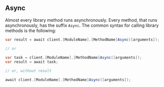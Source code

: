 ## Async

Almost every library method runs asynchronously. Every method, that runs asynchronously, has the suffix `Async`. The common syntax for calling library methods is the following:

```csharp
var result = await client.[ModuleName].[MethodName]Async([arguments]);

// or

var task = client.[ModuleName].[MethodName]Async([arguments]);
var result = await task;

// or, without result

await client.[ModuleName].[MethodName]Async([arguments]);
```
